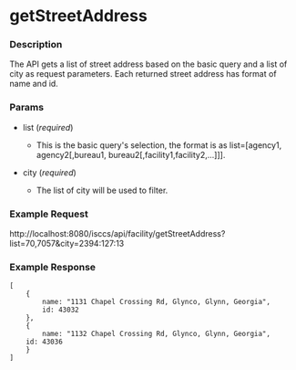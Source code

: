 # getStreetAddress
### Description  
The API gets a list of street address based on the basic query and a list of city as request parameters. Each returned street address has format of name and id.
 
### Params
* list (*required*)
    * This is the basic query's selection, the format is as list=[agency1, agency2[,bureau1, bureau2[,facility1,facility2,...]]].

* city (*required*)
  * The list of city will be used to filter.


### Example Request
http://localhost:8080/isccs/api/facility/getStreetAddress?list=70,7057&city=2394:127:13

### Example Response
```
[
    {
        name: "1131 Chapel Crossing Rd, Glynco, Glynn, Georgia",
        id: 43032
    },
    {
        name: "1132 Chapel Crossing Rd, Glynco, Glynn, Georgia",
    id: 43036
    }
]
